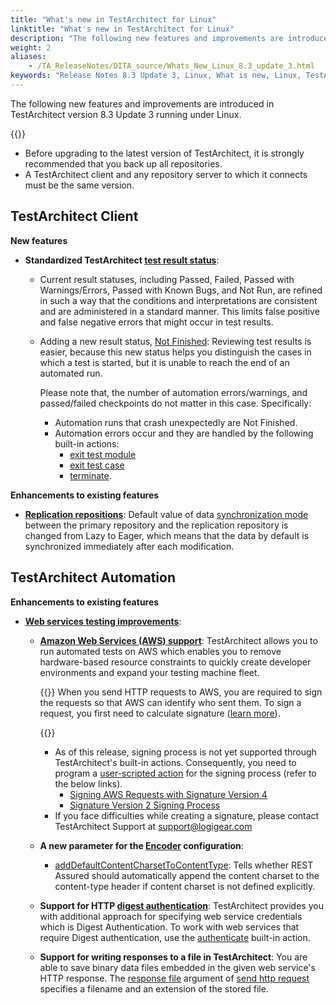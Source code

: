 ```yaml
--- 
title: "What's new in TestArchitect for Linux"
linktitle: "What's new in TestArchitect for Linux"
description: "The following new features and improvements are introduced in TestArchitect version 8.3 Update 3 running under Linux."
weight: 2
aliases: 
    - /TA_ReleaseNotes/DITA_source/Whats_New_Linux_8.3_update_3.html
keywords: "Release Notes 8.3 Update 3, Linux, What is new, Linux, TestArchitect 8.3 Update 3, TestArchitect 8.3 Update 3, what is new, Linux"
---
```


The following new features and improvements are introduced in TestArchitect version 8.3 Update 3 running under Linux.

{{<remember>}}

-   Before upgrading to the latest version of TestArchitect, it is strongly recommended that you back up all repositories.
-   A TestArchitect client and any repository server to which it connects must be the same version.

## TestArchitect Client

**New features**

-   **Standardized TestArchitect [test result status](/TA_Help/Topics/ug_test_results_status.html)**:
    -   Current result statuses, including Passed, Failed, Passed with Warnings/Errors, Passed with Known Bugs, and Not Run, are refined in such a way that the conditions and interpretations are consistent and are administered in a standard manner. This limits false positive and false negative errors that might occur in test results.
    -   Adding a new result status, [Not Finished](/TA_Help/Topics/ug_test_results_status.html): Reviewing test results is easier, because this new status helps you distinguish the cases in which a test is started, but it is unable to reach the end of an automated run.

        Please note that, the number of automation errors/warnings, and passed/failed checkpoints do not matter in this case. Specifically:

        -   Automation runs that crash unexpectedly are Not Finished.
        -   Automation errors occur and they are handled by the following built-in actions:
            -   [exit test module](/TA_Automation/Topics/bia_exit_test_module.html)
            -   [exit test case](/TA_Automation/Topics/bia_exit_test_case.html)
            -   [terminate](/TA_Automation/Topics/bia_terminate.html).

**Enhancements to existing features**

-   [**Replication repositions**](/TA_Administration/Topics/Repo_server_management_replication_repo_intro.html): Default value of data [synchronization mode](/TA_Administration/Topics/adm_Synchronizing_data.html) between the primary repository and the replication repository is changed from Lazy to Eager, which means that the data by default is synchronized immediately after each modification.

## TestArchitect Automation

**Enhancements to existing features**

-   **[Web services testing improvements](/TA_Automation/Topics/aut_testing_web_service.html)**:
    -   [**Amazon Web Services \(AWS\) support**](https://aws.amazon.com/): TestArchitect allows you to run automated tests on AWS which enables you to remove hardware-based resource constraints to quickly create developer environments and expand your testing machine fleet.

        {{<remember>}} When you send HTTP requests to AWS, you are required to sign the requests so that AWS can identify who sent them. To sign a request, you first need to calculate signature \([learn more](http://docs.aws.amazon.com/general/latest/gr/signing_aws_api_requests.html)\).

        {{<note>}}

        -   As of this release, signing process is not yet supported through TestArchitect's built-in actions. Consequently, you need to program a [user-scripted action](/TA_Tutorials/Topics/Tutorial_Scripting_actions_in_other_languages.html) for the signing process \(refer to the below links\).
            -   [Signing AWS Requests with Signature Version 4](http://docs.aws.amazon.com/general/latest/gr/sigv4_signing.html)
            -   [Signature Version 2 Signing Process](http://docs.aws.amazon.com/general/latest/gr/signature-version-2.html)
        -   If you face difficulties while creating a signature, please contact TestArchitect Support at [support@logigear.com](mailto:support@logigear.com)
    -   **A new parameter for the [Encoder](/TA_Automation/Topics/bia_configure_web_service_settings.html#li_Encoder) configuration**:
        -   [addDefaultContentCharsetToContentType](/TA_Automation/Topics/bia_configure_web_service_settings.html#row_addDefaultContentCharsetToContentType): Tells whether REST Assured should automatically append the content charset to the content-type header if content charset is not defined explicitly.
    -   **Support for HTTP [digest authentication](https://tools.ietf.org/html/rfc2617#section-3)**: TestArchitect provides you with additional approach for specifying web service credentials which is Digest Authentication. To work with web services that require Digest authentication, use the [authenticate](/TA_Automation/Topics/bia_authenticate.html) built-in action.
    -   **Support for writing responses to a file in TestArchitect**: You are able to save binary data files embedded in the given web service's HTTP response. The [response file](/TA_Automation/Topics/bia_send_http_request.html#li_response.file) argument of [send http request](/TA_Automation/Topics/bia_send_http_request.html) specifies a filename and an extension of the stored file.


